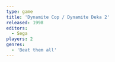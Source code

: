 ```yaml
---
type: game
title: 'Dynamite Cop / Dynamite Deka 2'
released: 1998
editors: 
  - Sega
players: 2
genres:
  - 'Beat them all'
---
```

